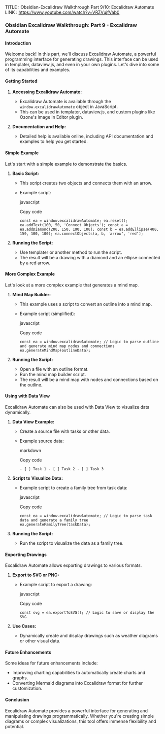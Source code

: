
TITLE : Obsidian-Excalidraw Walkthrough Part 9/10: Excalidraw Automate
LINK : https://www.youtube.com/watch?v=VRZVujfVab0




### Obsidian Excalidraw Walkthrough: Part 9 - Excalidraw Automate

#### Introduction

Welcome back! In this part, we'll discuss Excalidraw Automate, a powerful programming interface for generating drawings. This interface can be used in templater, dataview.js, and even in your own plugins. Let's dive into some of its capabilities and examples.

#### Getting Started

1. **Accessing Excalidraw Automate:**
    
    - Excalidraw Automate is available through the `window.excalidrawAutomate` object in JavaScript.
    - This can be used in templater, dataview.js, and custom plugins like Ozone's Image in Editor plugin.
2. **Documentation and Help:**
    
    - Detailed help is available online, including API documentation and examples to help you get started.

#### Simple Example

Let's start with a simple example to demonstrate the basics.

1. **Basic Script:**
    
    - This script creates two objects and connects them with an arrow.
    - Example script:
        
        javascript
        
        Copy code
        
        `const ea = window.excalidrawAutomate; ea.reset(); ea.addText(100, 50, 'Connect Objects'); const a = ea.addDiamond(200, 150, 100, 100); const b = ea.addEllipse(400, 150, 100, 100); ea.connectObjects(a, b, 'arrow', 'red');`
        
2. **Running the Script:**
    
    - Use templater or another method to run the script.
    - The result will be a drawing with a diamond and an ellipse connected by a red arrow.

#### More Complex Example

Let's look at a more complex example that generates a mind map.

1. **Mind Map Builder:**
    
    - This example uses a script to convert an outline into a mind map.
    - Example script (simplified):
        
        javascript
        
        Copy code
        
        `const ea = window.excalidrawAutomate; // Logic to parse outline and generate mind map nodes and connections ea.generateMindMap(outlineData);`
        
2. **Running the Script:**
    
    - Open a file with an outline format.
    - Run the mind map builder script.
    - The result will be a mind map with nodes and connections based on the outline.

#### Using with Data View

Excalidraw Automate can also be used with Data View to visualize data dynamically.

1. **Data View Example:**
    
    - Create a source file with tasks or other data.
    - Example source data:
        
        markdown
        
        Copy code
        
        `- [ ] Task 1 - [ ] Task 2 - [ ] Task 3`
        
2. **Script to Visualize Data:**
    
    - Example script to create a family tree from task data:
        
        javascript
        
        Copy code
        
        `const ea = window.excalidrawAutomate; // Logic to parse task data and generate a family tree ea.generateFamilyTree(taskData);`
        
3. **Running the Script:**
    
    - Run the script to visualize the data as a family tree.

#### Exporting Drawings

Excalidraw Automate allows exporting drawings to various formats.

1. **Export to SVG or PNG:**
    
    - Example script to export a drawing:
        
        javascript
        
        Copy code
        
        `const svg = ea.exportToSVG(); // Logic to save or display the SVG`
        
2. **Use Cases:**
    
    - Dynamically create and display drawings such as weather diagrams or other visual data.

#### Future Enhancements

Some ideas for future enhancements include:

- Improving charting capabilities to automatically create charts and graphs.
- Converting Mermaid diagrams into Excalidraw format for further customization.

#### Conclusion

Excalidraw Automate provides a powerful interface for generating and manipulating drawings programmatically. Whether you're creating simple diagrams or complex visualizations, this tool offers immense flexibility and potential.





